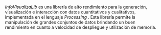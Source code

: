 *InfoVisualizaLib* es una librería de alto rendimiento para la generación, visualización e interacción con datos cuantitativos y cualitativos, implementada en el lenguaje *Processing* . Esta librería permite la manipulación de grandes conjuntos de datos brindando un buen rendimiento en cuanto a velocidad de despliegue y utilización de memoria.